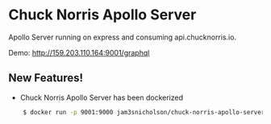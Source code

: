 # Chuck Norris Apollo Server
 Apollo Server running on express and consuming api.chucknorris.io.
 
Demo: http://159.203.110.164:9001/graphql

## New Features!

  -  Chuck Norris Apollo Server has been dockerized

```sh
    $ docker run -p 9001:9000 jam3snicholson/chuck-norris-apollo-server
```

